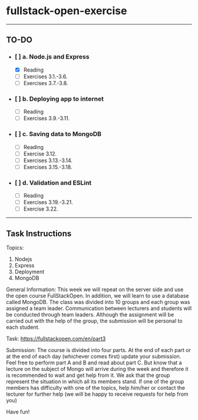 # fullstack-open-exercise
----
## TO-DO

* ### [ ] a. Node.js and Express
    * [X] Reading
    * [ ] Exercises 3.1.-3.6.
    * [ ] Exercises 3.7.-3.8.
* ### [ ] b. Deploying app to internet
    * [ ] Reading
    * [ ] Exercises 3.9.-3.11.
* ### [ ] c. Saving data to MongoDB
    * [ ] Reading
    * [ ] Exercise 3.12.
    * [ ] Exercises 3.13.-3.14.
    * [ ] Exercises 3.15.-3.18.
* ### [ ] d. Validation and ESLint
    * [ ] Reading
    * [ ] Exercises 3.19.-3.21.
    * [ ] Exercise 3.22.
  
----
## Task Instructions
Topics:
1. Nodejs
2. Express
3. Deployment
4. MongoDB


General Information:
This week we will repeat on the server side and use the open course FullStackOpen.
In addition, we will learn to use a database called MongoDB.
The class was divided into 10 groups and each group was assigned a team leader. Communication between lecturers and students will be conducted through team leaders.
Although the assignment will be carried out with the help of the group, the submission will be personal to each student.

Task:
https://fullstackopen.com/en/part3

Submission:
The course is divided into four parts. At the end of each part or at the end of each day (whichever comes first) update your submission.
Feel free to perform part A and B and read about part C. But know that a lecture on the subject of Mongo will arrive during the week and therefore it is recommended to wait and get help from it. 
We ask that the group represent the situation in which all its members stand. If one of the group members has difficulty with one of the topics, help him/her or contact the lecturer for further help (we will be happy to receive requests for help from you)

Have fun!
